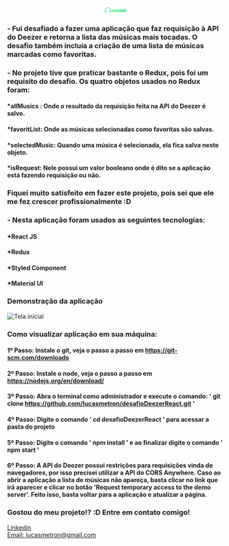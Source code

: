 <div align="center">
  <img src="./src/assets/logo.svg" alt="Podcastr logo" style='width: 50px'>
  
</div>

### - Fui desafiado a fazer uma aplicação que faz requisição à API do Deezer e retorna a lista das músicas mais tocadas. O desafio também incluía a criação de uma lista de músicas marcadas como favoritas.
### - No projeto tive que praticar bastante o Redux, pois foi um requisito do desafio. Os quatro objetos usados no Redux foram:
#### *allMusics : Onde o resultado da requisição feita na API do Deezer é salvo.
#### *favoritList: Onde as músicas selecionadas como favoritas são salvas.
#### *selectedMusic: Quando uma música é selecionada, ela fica salva neste objeto.
#### *isRequest: Nele possui um valor booleano onde é dito se a aplicação está fazendo requisição ou não.

### Fiquei muito satisfeito em fazer este projeto, pois sei que ele me fez crescer profissionalmente :D
### - Nesta aplicação foram usados as seguintes tecnologias:

#### *React JS
#### *Redux
#### *Styled Component
#### *Material UI


### Demonstração da aplicação
![Tela inicial](./src/assets/lucasDeezer.gif)


### Como visualizar aplicação em sua máquina:

#### 1º Passo: Instale o git, veja o passo a passo em https://git-scm.com/downloads
#### 2º Passo: Instale o node, veja o passo a passo em https://nodejs.org/en/download/
#### 3º Passo: Abra o terminal como administrador e execute o comando: ' git clone https://github.com/lucasmetron/desafioDeezerReact.git '
#### 4º Passo: Digite o comando ' cd desafioDeezerReact ' para acessar a pasta do projeto
#### 5º Passo: Digite o comando ' npm install ' e ao finalizar digite o comando ' npm start '
#### 6º Passo: A API do Deezer possui restrições para requisições vinda de navegadores, por isso precisei utilizar a API do CORS Anywhere. Caso ao abrir a aplicação a lista de músicas não apareça, basta clicar no link que irá aparecer e clicar no botão 'Request temporary access to the demo server'. Feito isso, basta voltar para a aplicação e atualizar a página.


### Gostou do meu projeto!? :D Entre em contato comigo! 
[Linkedin](https://www.linkedin.com/in/lucas-rosa-058683102/) <br/>
[Email: lucasmetron@gmail.com](mailto:lucasmetron@gmail.com)

